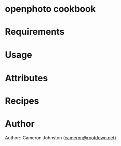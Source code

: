 # openphoto cookbook

# Requirements

# Usage

# Attributes

# Recipes

# Author

Author:: Cameron Johnston (<cameron@rootdown.net>)
